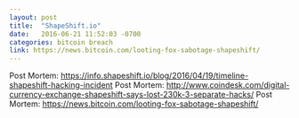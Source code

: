 ```yaml
---
layout: post
title:  "ShapeShift.io"
date:   2016-06-21 11:52:03 -0700
categories: bitcoin breach
link: https://news.bitcoin.com/looting-fox-sabotage-shapeshift/
---
```

Post Mortem: https://info.shapeshift.io/blog/2016/04/19/timeline-shapeshift-hacking-incident
Post Mortem: http://www.coindesk.com/digital-currency-exchange-shapeshift-says-lost-230k-3-separate-hacks/
Post Mortem: https://news.bitcoin.com/looting-fox-sabotage-shapeshift/
